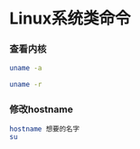 # Linux系统类命令


### 查看内核

```bash
uname -a

uname -r
```


### 修改hostname

```bash
hostname 想要的名字
su
```
